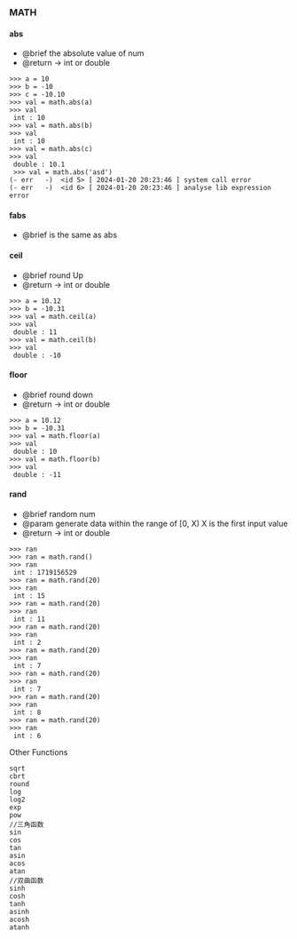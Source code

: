 ### MATH 

#### abs 
- @brief 
    the absolute value of num
- @return -> int or double
```
>>> a = 10
>>> b = -10
>>> c = -10.10
>>> val = math.abs(a)
>>> val
 int : 10 
>>> val = math.abs(b) 
>>> val
 int : 10 
>>> val = math.abs(c) 
>>> val
 double : 10.1 
 >>> val = math.abs('asd')
(- err   -)  <id 5> [ 2024-01-20 20:23:46 ] system call error
(- err   -)  <id 6> [ 2024-01-20 20:23:46 ] analyse lib expression error
```

#### fabs 
- @brief 
    is the same as abs

#### ceil 
- @brief round Up
- @return -> int or double
```
>>> a = 10.12
>>> b = -10.31
>>> val = math.ceil(a)
>>> val
 double : 11 
>>> val = math.ceil(b) 
>>> val
 double : -10 
```

#### floor 
- @brief round down
- @return -> int or double
```
>>> a = 10.12
>>> b = -10.31
>>> val = math.floor(a) 
>>> val
 double : 10 
>>> val = math.floor(b) 
>>> val
 double : -11 
```

#### rand
- @brief 
random num
- @param 
generate data within the range of [0, X) X is the first input value
- @return -> int or double
```
>>> ran
>>> ran = math.rand()
>>> ran
 int : 1719156529 
>>> ran = math.rand(20) 
>>> ran
 int : 15 
>>> ran = math.rand(20)
>>> ran
 int : 11 
>>> ran = math.rand(20)
>>> ran
 int : 2 
>>> ran = math.rand(20)
>>> ran
 int : 7 
>>> ran = math.rand(20)
>>> ran
 int : 7 
>>> ran = math.rand(20)
>>> ran
 int : 8 
>>> ran = math.rand(20)   
>>> ran
 int : 6 
```

Other Functions
```
sqrt
cbrt
round
log
log2
exp
pow
//三角函数
sin
cos
tan
asin
acos
atan
//双曲函数
sinh
cosh
tanh
asinh
acosh
atanh
```